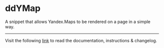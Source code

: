 # ddYMap

A snippet that allows Yandex.Maps to be rendered on a page in a simple way.
___
Visit the following [link](http://code.divandesign.biz/modx/ddymap) to read the documentation, instructions & changelog.